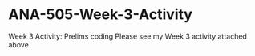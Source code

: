 # ANA-505-Week-3-Activity
Week 3 Activity: Prelims coding
Please see my Week 3 activity attached above
